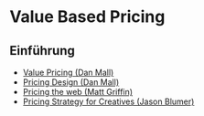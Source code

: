 # Value Based Pricing

## Einführung
- [Value Pricing (Dan Mall)](http://danielmall.com/articles/value-pricing/)
- [Pricing Design (Dan Mall)](https://abookapart.com/products/pricing-design)
- [Pricing the web (Matt Griffin)](http://alistapart.com/column/pricing-the-web)
- [Pricing Strategy for Creatives (Jason Blumer)](http://alistapart.com/article/pricing-strategy-for-creatives)
